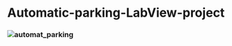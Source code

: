 # Automatic-parking-LabView-project

### ![automat_parking](https://github.com/bartusdama/Automatic-parking-LabView-project/assets/94645329/5acef76a-ab76-4ced-8565-809d269eafe0)


